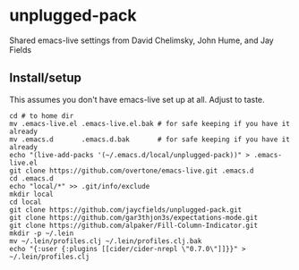 # unplugged-pack

Shared emacs-live settings from David Chelimsky, John Hume, and Jay Fields

## Install/setup

This assumes you don't have emacs-live set up at all. Adjust to taste.

    cd # to home dir
    mv .emacs-live.el .emacs-live.el.bak # for safe keeping if you have it already
    mv .emacs.d       .emacs.d.bak       # for safe keeping if you have it already
    echo "(live-add-packs '(~/.emacs.d/local/unplugged-pack))" > .emacs-live.el
    git clone https://github.com/overtone/emacs-live.git .emacs.d
    cd .emacs.d
    echo "local/*" >> .git/info/exclude
    mkdir local
    cd local
    git clone https://github.com/jaycfields/unplugged-pack.git
    git clone https://github.com/gar3thjon3s/expectations-mode.git
    git clone https://github.com/alpaker/Fill-Column-Indicator.git
    mkdir -p ~/.lein
    mv ~/.lein/profiles.clj ~/.lein/profiles.clj.bak
    echo "{:user {:plugins [[cider/cider-nrepl \"0.7.0\"]]}}" > ~/.lein/profiles.clj
